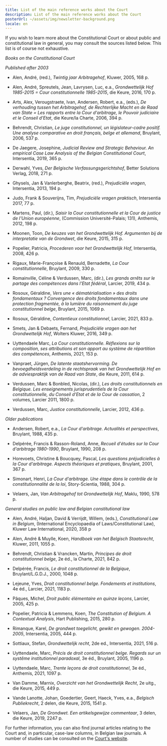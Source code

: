```yaml
---
title: List of the main reference works about the Court
description: List of the main reference works about the Court
posterUrl: ~/assets/img/newsletter-background.png
locale: en
---
```


If you wish to learn more about the Constitutional Court or about public and constitutional law in general, you may consult the sources listed below. This list is of course not exhaustive.

_Books on the Constitutional Court_

_Published after 2003_

- Alen, André, (red.), _Twintig jaar Arbitragehof_, Kluwer, 2005, 168 p.

- Alen, André, Spreutels, Jean, Lavrysen, Luc, e.a., _Grondwettelijk Hof 1985-2015 = Cour constitutionnelle 1985-2015_, die Keure, 2016, 170 p.

- Arts, Alex, Verougstraete, Ivan, Andersen, Robert, e.a., (eds.), _De verhouding tussen het Arbitragehof, de Rechterlijke Macht en de Raad van State = Les rapports entre la Cour d'arbitrage, le Pouvoir judiciaire et le Conseil d'Etat_, die Keure/la Charte, 2006, 394 p.

- Behrendt, Christian, _Le juge constitutionnel, un législateur-cadre positif. Une analyse comparative en droit français, belge et allemand_, Bruylant, 2006, 537 p.

- De Jaegere, Josephine, _Judicial Review and Strategic Behaviour. An empirical Case Law Analysis of the Belgian Constitutional Court_, Intersentia, 2019, 365 p.

- Derwahl, Yves, _Der Belgische Verfassungsgerichtshof_, Better Solutions Verlag, 2018, 271 p.

- Ghysels, Jan & Vanlerberghe, Beatrix, (red.), _Prejudiciële vragen_, Intersentia, 2013, 194 p.

- Judo, Frank & Souverijns, Tim, _Prejudiciële vragen praktisch_, Intersentia 2017, 77 p.

- Martens, Paul, (dir.), _Saisir la Cour constitutionnelle et la Cour de justice de l'Union européenne_, (Commission Université-Palais; 131), Anthemis, 2012, 198 p.

- Moonen, Toon, _De keuzes van het Grondwettelijk Hof. Argumenten bij de interpretatie van de Grondwet_, die Keure, 2015, 315 p.

- Popelier, Patricia, _Procederen voor het Grondwettelijk Hof_, Intersentia, 2008, 426 p.

- Rigaux, Marie-Françoise & Renauld, Bernadette, _La Cour constitutionnelle_, Bruylant, 2009, 330 p.

- Romainville, Céline & Verdussen, Marc, (dir.), _Les grands arrêts sur le partage des compétences dans l'Etat fédéral_, Larcier, 2019, 434 p.

- Rosoux, Géraldine, _Vers une « dématérialisation » des droits fondamentaux ? Convergence des droits fondamentaux dans une protection fragmentée, à la lumière du raisonnement du juge constitutionnel belge_, Bruylant, 2015, 1069 p.

- Rosoux, Géraldine, _Contentieux constitutionnel_, Larcier, 2021, 833 p.

- Smets, Jan & Debaets, Fernand, _Prejudiciële vragen aan het Grondwettelijk Hof_, Wolters Kluwer, 2016, 349 p.

- Uyttendaele Marc, _La Cour constitutionnelle. Réflexions sur la composition, ses attributions et son apport au système de répartition des compétences_, Anthemis, 2021, 153 p.

- Vanpraet, Jürgen, _De latente staatshervorming. De bevoegdheidsverdeling in de rechtspraak van het Grondwettelijk Hof en de adviespraktijk van de Raad van State_, die Keure, 2011, 614 p.

- Verdussen, Marc & Bonbled, Nicolas, (dir.), _Les droits constitutionnels en Belgique. Les enseignements jurisprudentiels de la Cour constitutionnelle, du Conseil d'Etat et de la Cour de cassation_, 2 volumes, Larcier 2011, 1800 p.

- Verdussen, Marc, _Justice constitutionnelle_, Larcier, 2012, 436 p.

_Older publications_

- Andersen, Robert, e.a., _La Cour d'arbitrage. Actualités et perspectives_, Bruylant, 1988, 435 p.

- Delpérée, Francis & Rasson-Roland, Anne, _Recueil d'études sur la Cour d'arbitrage 1980-1990_, Bruylant, 1990, 208 p.

- Horevoets, Christine & Boucquey, Pascal, _Les questions préjudicielles à  la Cour d'arbitrage. Aspects théoriques et pratiques_, Bruylant, 2001, 367 p.

- Simonart, Henri, _La Cour d'arbitrage. Une étape dans le contrôle de la constitutionnalité de la loi_, Story-Scientia, 1988, 304 p.

- Velaers, Jan, _Van Arbitragehof tot Grondwettelijk Hof_, Maklu, 1990, 578 p.

_General studies on public law and Belgian constitutional law_

- Alen, André, Haljan, David & Verrijdt, Willem, (eds.), _Constitutional Law in Belgium_, (International Encyclopaedia of Laws/Constitutional Law), Kluwer Law International, 2020, 358 p

- Alen, André & Muylle, Koen, _Handboek van het Belgisch Staatsrecht_, Kluwer, 2011, 1055 p.

- Behrendt, Christian & Vrancken, Martin, _Principes de droit constitutionnel belge_, 2e éd., la Charte, 2021, 842 p.

- Delpérée, Francis, _Le droit constitutionnel de la Belgique_, Bruylant/L.G.D.J., 2000, 1048 p.

- Lejeune, Yves, _Droit constitutionnel belge. Fondements et institutions_, 4e éd., Larcier, 2021, 1183 p.

- Pâques, Michel, _Droit public élémentaire en quinze leçons_, Larcier, 2005, 425 p.

- Popelier, Patricia & Lemmens, Koen, _The Constitution of Belgium. A Contextual Analysis_, Hart Publishing, 2015, 280 p.

- Rimanque, Karel, _De grondwet toegelicht, gewikt en gewogen. 2004-2005_, Intersentia, 2005, 444 p.

- Sottiaux, Stefan, _Grondwettelijk recht_, 2de ed., Intersentia, 2021, 516 p.

- Uyttendaele, Marc, _Précis de droit constitutionnel belge. Regards sur un systême institutionnel paradoxal_, 3e éd., Bruylant, 2005, 1196 p.

- Uyttendaele, Marc, _Trente leçons de droit constitutionnel_, 3e éd., Anthemis, 2021, 1097 p.

- Van Damme, Marnix, _Overzicht van het Grondwettelijk Recht_, 2e uitg., die Keure, 2015, 449 p.

- Vande Lanotte, Johan, Goedertier, Geert, Haeck, Yves, e.a., _Belgisch Publiekrecht_, 2 delen, die Keure, 2015, 1541 p.

- Velaers, Jan, _De Grondwet. Een artikelsgewijze commentaar_, 3 delen, die Keure, 2019, 2247 p.

For further information, you can also find journal articles relating to the Court and, in particular, case-law columns, in Belgian law journals. A number of studies can be consulted on the [Court's website](/court/publications/studies).
